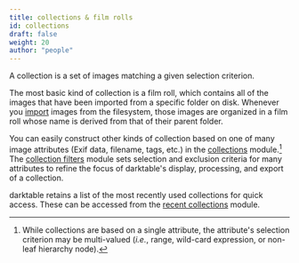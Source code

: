```yaml
---
title: collections & film rolls
id: collections
draft: false
weight: 20
author: "people"
---
```


A collection is a set of images matching a given selection criterion. 

The most basic kind of collection is a film roll, which contains all of the images that have been imported from a specific folder on disk. Whenever you [import](../../module-reference/utility-modules/lighttable/import.md) images from the filesystem, those images are organized in a film roll whose name is derived from that of their parent folder. 

You can easily construct other kinds of collection based on one of many image attributes (Exif data, filename, tags, etc.) in the [collections](../../module-reference/utility-modules/shared/collections.md) module.[^1] The [collection filters](../../module-reference/utility-modules/shared/collection-filters.md) module sets selection and exclusion criteria for many attributes to refine the focus of darktable's display, processing, and export of a collection.

darktable retains a list of the most recently used collections for quick access. These can be accessed from the [recent collections](../../module-reference/utility-modules/shared/recent-collections.md) module.

[^1]: While collections are based on a single attribute, the attribute's selection criterion may be multi-valued (_i.e._, range, wild-card expression, or non-leaf hierarchy node).
